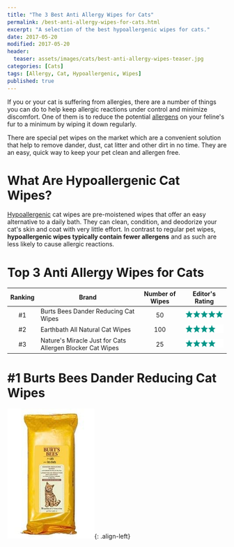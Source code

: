 ```yaml
---
title: "The 3 Best Anti Allergy Wipes for Cats"
permalink: /best-anti-allergy-wipes-for-cats.html
excerpt: "A selection of the best hypoallergenic wipes for cats."
date: 2017-05-20
modified: 2017-05-20
header:
  teaser: assets/images/cats/best-anti-allergy-wipes-teaser.jpg
categories: [Cats]
tags: [Allergy, Cat, Hypoallergenic, Wipes]
published: true
---
```


If you or your cat is suffering from allergies, there are a number of things you can do to help keep allergic reactions under control and minimize discomfort. One of them is to reduce the potential [allergens](https://en.wikipedia.org/wiki/Allergen) on your feline's fur to a minimum by wiping it down regularly.

There are special pet wipes on the market which are a convenient solution that help to remove dander, dust, cat litter and other dirt in no time. They are an easy, quick way to keep your pet clean and allergen free.

# What Are Hypoallergenic Cat Wipes?

[Hypoallergenic](https://en.wikipedia.org/wiki/Hypoallergenic) cat wipes are pre-moistened wipes that offer an easy alternative to a daily bath. They can clean, condition, and deodorize your cat's skin and coat with very little effort. In contrast to regular pet wipes, **hypoallergenic wipes typically contain fewer allergens** and as such are less likely to cause allergic reactions.

# Top 3 Anti Allergy Wipes for Cats

| Ranking  | Brand                                                     | Number of Wipes | Editor's Rating                                           |
|:--------:| --------------------------------------------------------- |:---------------:| --------------------------------------------------------- |
| #1       | Burts Bees Dander Reducing Cat Wipes                      | 50              | ![five stars](/assets/images/icons/rating/five-stars.png) |
| #2       | Earthbath All Natural Cat Wipes                           | 100             | ![four stars](/assets/images/icons/rating/four-stars.png) |
| #3       | Nature's Miracle Just for Cats Allergen Blocker Cat Wipes | 25              | ![four stars](/assets/images/icons/rating/four-stars.png) |

# #1 Burts Bees Dander Reducing Cat Wipes

![image-left](/assets/images/cats/burts-bees-dander-reducing-cat-wipes.jpg){: .align-left}

